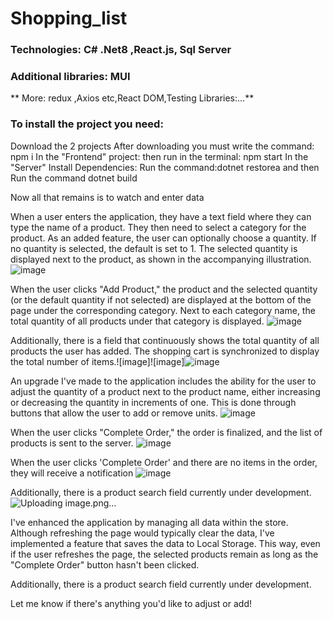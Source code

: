 # Shopping_list
### Technologies: C# .Net8 ,React.js, Sql Server
### Additional libraries: MUI
** More:  redux ,Axios etc,React DOM,Testing Libraries:...**
### To install the project you need:

Download the 2 projects
After downloading you must write the command: npm i
In the "Frontend" project: then run in the terminal: npm start
In the "Server" Install Dependencies: Run the command:dotnet restorea and then Run the command dotnet build

Now all that remains is to watch and enter data

When a user enters the application, they have a text field where they can type the name of a product. They then need to select a category for the product. As an added feature, the user can optionally choose a quantity. If no quantity is selected, the default is set to 1. The selected quantity is displayed next to the product, as shown in the accompanying illustration.
![image](https://github.com/user-attachments/assets/a2a6b66d-8781-4333-ac5e-b01d8d3db313)

When the user clicks "Add Product," the product and the selected quantity (or the default quantity if not selected) are displayed at the bottom of the page under the corresponding category. Next to each category name, the total quantity of all products under that category is displayed.
![image](https://github.com/user-attachments/assets/e9fc6d0c-8ecb-46d6-9465-316dfcb15e27)

Additionally, there is a field that continuously shows the total quantity of all products the user has added. The shopping cart is synchronized to display the total number of items.![image]![image]![image](https://github.com/user-attachments/assets/4a13f3cc-9aeb-4806-9929-a25fa133aaeb)

An upgrade I've made to the application includes the ability for the user to adjust the quantity of a product next to the product name, either increasing or decreasing the quantity in increments of one. This is done through buttons that allow the user to add or remove units.
![image](https://github.com/user-attachments/assets/5245a720-6135-4437-ad56-3aeb957ecea2)

When the user clicks "Complete Order," the order is finalized, and the list of products is sent to the server.
![image](https://github.com/user-attachments/assets/6e92bec0-999e-4f35-aad8-bc8d1e541f5b)

When the user clicks 'Complete Order' and there are no items in the order, they will receive a notification
![image](https://github.com/user-attachments/assets/9f8b3325-6b76-4b51-9813-aa4d1fbb97de)

Additionally, there is a product search field currently under development.
![Uploading image.png…]()

I've enhanced the application by managing all data within the store. Although refreshing the page would typically clear the data, I've implemented a feature that saves the data to Local Storage. This way, even if the user refreshes the page, the selected products remain as long as the "Complete Order" button hasn't been clicked.

Additionally, there is a product search field currently under development.

Let me know if there's anything you'd like to adjust or add!


